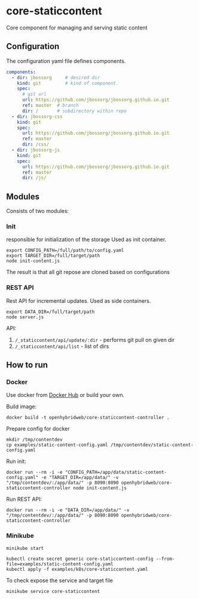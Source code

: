 # core-staticcontent
Core component for managing and serving static content

## Configuration

The configuration yaml file defines components.

```yaml
components:
  - dir: jbossorg     # desired dir
    kind: git         # kind of component.
    spec:
      # git url
      url: https://github.com/jbossorg/jbossorg.github.io.git     
      ref: master  # branch
      dir: /       # subdirectory within repo
  - dir: jbossorg-css
    kind: git
    spec:
      url: https://github.com/jbossorg/jbossorg.github.io.git
      ref: master
      dir: /css/
  - dir: jbossorg-js
    kind: git
    spec:
      url: https://github.com/jbossorg/jbossorg.github.io.git
      ref: master
      dir: /js/
```

## Modules 

Consists of two modules:

### Init

responsible for initialization of the storage
Used as init container.

```shell script
export CONFIG_PATH=/full/path/to/config.yaml
export TARGET_DIR=/full/target/path
node init-content.js 
```

The result is that all git repose are cloned based on configurations

### REST API

Rest API for incremental updates.
Used as side containers.

```shell script
export DATA_DIR=/full/target/path
node server.js
```

API:

1. `/_staticcontent/api/update/:dir` - performs git pull on given dir
2. `/_staticcontent/api/list` - list of dirs

## How to run

### Docker

Use docker from [Docker Hub](https://hub.docker.com/r/openhybridweb/core-staticcontent) or build your own.

Build image:

```shell script
docker build -t openhybridweb/core-staticcontent-controller .
```

Prepare config for docker
```shell script
mkdir /tmp/contentdev
cp examples/static-content-config.yaml /tmp/contentdev/static-content-config.yaml
```

Run init:

```shell script
docker run --rm -i -e "CONFIG_PATH=/app/data/static-content-config.yaml" -e "TARGET_DIR=/app/data/" -v "/tmp/contentdev/:/app/data/" -p 8090:8090 openhybridweb/core-staticcontent-controller node init-content.js
```

Run REST API:

```shell script
docker run --rm -i -e "DATA_DIR=/app/data/" -v "/tmp/contentdev/:/app/data/" -p 8090:8090 openhybridweb/core-staticcontent-controller
```

### Minikube

```shell script
minikube start
```

```shell script
kubectl create secret generic core-staticcontent-config --from-file=examples/static-content-config.yaml
kubectl apply -f examples/k8s/core-staticcontent.yaml
```

To check expose the service and target file

```shell script
minikube service core-staticcontent
```

